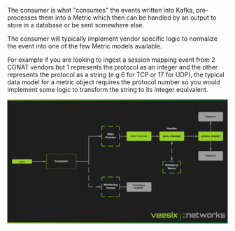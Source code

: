 The consumer is what "consumes" the events written into Kafka, pre-processes them into a Metric which then can be handled by an output to store in a database or be sent somewhere else.

The consumer will typically implement vendor specific logic to normalize the event into one of the few Metric models available.

For example if you are looking to ingest a session mapping event from 2 CGNAT vendors but 1 represents the protocol as an integer and the other represents the protocol as a string (e.g 6 for TCP or 17 for UDP), the typical data model for a metric object requires the protocol number so you would implement some logic to transform the string to its integer equivalent.

![Consumer Basic Architecture](../img/consumer.png)